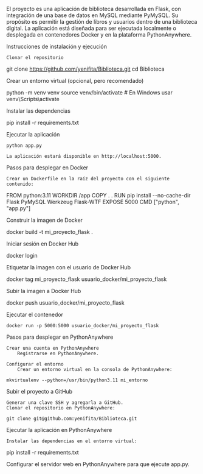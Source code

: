 El proyecto es una aplicación de biblioteca desarrollada en Flask, con integración de una base de datos en MySQL mediante PyMySQL. Su propósito es permitir la gestión de libros y usuarios dentro de una biblioteca digital. 
La aplicación está diseñada para ser ejecutada localmente o desplegada en contenedores Docker y en la plataforma PythonAnywhere.

Instrucciones de instalación y ejecución

    Clonar el repositorio

git clone https://github.com/yenifita/Biblioteca.git
cd Biblioteca

Crear un entorno virtual (opcional, pero recomendado)

python -m venv venv
source venv/bin/activate  # En Windows usar venv\Scripts\activate

Instalar las dependencias

pip install -r requirements.txt

Ejecutar la aplicación

    python app.py

    La aplicación estará disponible en http://localhost:5000.

Pasos para desplegar en Docker

    Crear un Dockerfile en la raíz del proyecto con el siguiente contenido:

FROM python:3.11
WORKDIR /app
COPY . .
RUN pip install --no-cache-dir Flask PyMySQL Werkzeug Flask-WTF
EXPOSE 5000
CMD ["python", "app.py"]

Construir la imagen de Docker

docker build -t mi_proyecto_flask .

Iniciar sesión en Docker Hub

docker login

Etiquetar la imagen con el usuario de Docker Hub

docker tag mi_proyecto_flask usuario_docker/mi_proyecto_flask

Subir la imagen a Docker Hub

docker push usuario_docker/mi_proyecto_flask

Ejecutar el contenedor

    docker run -p 5000:5000 usuario_docker/mi_proyecto_flask

Pasos para desplegar en PythonAnywhere

    Crear una cuenta en PythonAnywhere
        Registrarse en PythonAnywhere.

    Configurar el entorno
        Crear un entorno virtual en la consola de PythonAnywhere:

    mkvirtualenv --python=/usr/bin/python3.11 mi_entorno

Subir el proyecto a GitHub

    Generar una clave SSH y agregarla a GitHub.
    Clonar el repositorio en PythonAnywhere:

    git clone git@github.com:yenifita/Biblioteca.git

Ejecutar la aplicación en PythonAnywhere

    Instalar las dependencias en el entorno virtual:

pip install -r requirements.txt

Configurar el servidor web en PythonAnywhere para que ejecute app.py.
